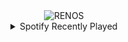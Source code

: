<div align="center">
<picture>
    <source media="(prefers-color-scheme: dark)" srcset="https://i.ibb.co/zWYKp2Hh/output-gif.gif">
    <source media="(prefers-color-scheme: light)" srcset="https://i.ibb.co/zWYKp2Hh/output-gif.gif">
    <img alt="RENOS" src="https://i.ibb.co/zWYKp2Hh/output-gif.gif">
</picture>
<details>
<summary>Spotify Recently Played</summary>
<img src="https://spotify-recently-played-readme.vercel.app/api?user=31d6d6zerc5ct6kck32na2ozsqf4&unique=1&width=400" alt="Spotify" />
</details>
</div>

<!-- Image deletion URL: https://ibb.co/Xfgm15kZ/1adf5a3431e63a765ac622ed11665ff6 -->